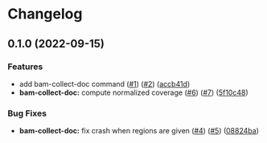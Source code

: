 # Changelog

## 0.1.0 (2022-09-15)


### Features

* add bam-collect-doc command ([#1](https://www.github.com/bihealth/maelstrom-core/issues/1)) ([#2](https://www.github.com/bihealth/maelstrom-core/issues/2)) ([accb41d](https://www.github.com/bihealth/maelstrom-core/commit/accb41d8e65c100407dd91b340f212dab9caf061))
* **bam-collect-doc:** compute normalized coverage ([#6](https://www.github.com/bihealth/maelstrom-core/issues/6)) ([#7](https://www.github.com/bihealth/maelstrom-core/issues/7)) ([5f10c48](https://www.github.com/bihealth/maelstrom-core/commit/5f10c483ba2c3e72f686057e8b812228e82fef2e))


### Bug Fixes

* **bam-collect-doc:** fix crash when regions are given ([#4](https://www.github.com/bihealth/maelstrom-core/issues/4)) ([#5](https://www.github.com/bihealth/maelstrom-core/issues/5)) ([08824ba](https://www.github.com/bihealth/maelstrom-core/commit/08824ba0b2fc8bdc6b413103d2c84673d9bb8f28))
